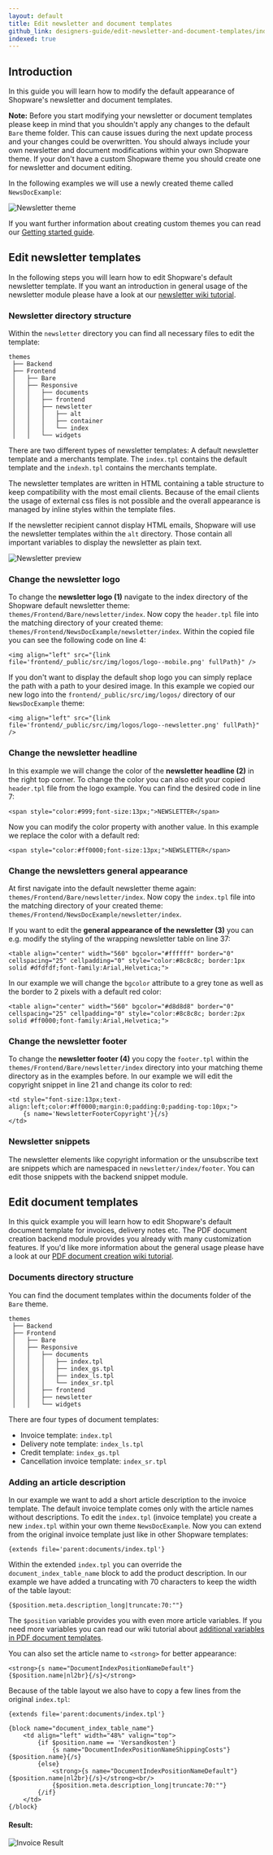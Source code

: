 ```yaml
---
layout: default
title: Edit newsletter and document templates
github_link: designers-guide/edit-newsletter-and-document-templates/index.md
indexed: true
---
```


<div class="toc-list"></div>

## Introduction

In this guide you will learn how to modify the default appearance of Shopware's newsletter and document templates.

<div class="alert alert-warning">
<strong>Note:</strong> Before you start modifying your newsletter or document templates please keep in mind that you shouldn't apply any changes to the default <code>Bare</code> theme folder. This can cause issues during the next update process and your changes could be overwritten. You should always include your own newsletter and document modifications within your own Shopware theme. If your don't have a custom Shopware theme you should create one for newsletter and document editing.
</div>

In the following examples we will use a newly created theme called `NewsDocExample`:

 ![Newsletter theme](img-example-theme.jpg)

 If you want further information about creating custom themes you can read our [Getting started guide](../getting-started/).

## Edit newsletter templates

In the following steps you will learn how to edit Shopware's default newsletter template. If you want an introduction in  general usage of the newsletter module please have a look at our [newsletter wiki tutorial](http://wiki.shopware.com/Newsletter_detail_933.html).

### Newsletter directory structure
Within the `newsletter` directory you can find all necessary files to edit the template:

```
themes
 ├── Backend
 ├── Frontend
 │   ├── Bare
 │   ├── Responsive
 │   │   ├── documents
 │   │   ├── frontend
 │   │   ├── newsletter
 │   │   │   ├── alt
 │   │   │   ├── container
 │   │   │   └── index
 │   │   └── widgets
```

There are two different types of newsletter templates: A default newsletter template and a merchants template. The `index.tpl` contains the default template and the `indexh.tpl` contains the merchants template.

The newsletter templates are written in HTML containing a table structure to keep compatibility with the most email clients. Because of the email clients the usage of external css files is not possible and the overall appearance is managed by inline styles within the template files.

If the newsletter recipient cannot display HTML emails, Shopware will use the newsletter templates within the `alt` directory. Those contain all important variables to display the newsletter as plain text.

![Newsletter preview](img-newsletter-preview.jpg)

### Change the newsletter logo

To change the **newsletter logo (1)** navigate to the index directory of the Shopware default newsletter theme: `themes/Frontend/Bare/newsletter/index`. Now copy the `header.tpl` file into the matching directory of your created theme: `themes/Frontend/NewsDocExample/newsletter/index`. Within the copied file you can see the following code on line 4:

```
<img align="left" src="{link file='frontend/_public/src/img/logos/logo--mobile.png' fullPath}" />
```

If you don't want to display the default shop logo you can simply replace the path with a path to your desired image. In this example we copied our new logo into the `frontend/_public/src/img/logos/` directory of our `NewsDocExample` theme:

```
<img align="left" src="{link file='frontend/_public/src/img/logos/logo--newsletter.png' fullPath}" />
```

### Change the newsletter headline

In this example we will change the color of the **newsletter headline (2)** in the right top corner. To change the color you can also edit your copied `header.tpl` file from the logo example. You can find the desired code in line 7:

```
<span style="color:#999;font-size:13px;">NEWSLETTER</span>
```

Now you can modify the color property with another value. In this example we replace the color with a default red:

```
<span style="color:#ff0000;font-size:13px;">NEWSLETTER</span>
```

### Change the newsletters general appearance

At first navigate into the default newsletter theme again: `themes/Frontend/Bare/newsletter/index`. Now copy the `index.tpl` file into the matching directory of your created theme: `themes/Frontend/NewsDocExample/newsletter/index`.

If you want to edit the **general appearance of the newsletter (3)** you can e.g. modify the styling of the wrapping newsletter table on line 37:

```
<table align="center" width="560" bgcolor="#ffffff" border="0" cellspacing="25" cellpadding="0" style="color:#8c8c8c; border:1px solid #dfdfdf;font-family:Arial,Helvetica;">
```

In our example we will change the `bgcolor` attribute to a grey tone as well as the border to 2 pixels with a default red color:

```
<table align="center" width="560" bgcolor="#d8d8d8" border="0" cellspacing="25" cellpadding="0" style="color:#8c8c8c; border:2px solid #ff0000;font-family:Arial,Helvetica;">
```

### Change the newsletter footer

To change the **newsletter footer (4)** you copy the `footer.tpl` within the `themes/Frontend/Bare/newsletter/index` directory into your matching theme directory as in the examples before. In our example we will edit the copyright snippet in line 21 and change its color to red:

```
<td style="font-size:13px;text-align:left;color:#ff0000;margin:0;padding:0;padding-top:10px;">
	{s name='NewsletterFooterCopyright'}{/s}
</td>
```

### Newsletter snippets

The newsletter elements like copyright information or the unsubscribe text are snippets which are namespaced in `newsletter/index/footer`. You can edit those snippets with the backend snippet module.

## Edit document templates

In this quick example you will learn how to edit Shopware's default document template for invoices, delivery notes etc. The PDF document creation backend module provides you already with many customization features. If you'd like more information about the general usage please have a look at our [PDF document creation wiki tutorial](http://wiki.shopware.com/PDF-Belegerstellung_detail_1086.html).

### Documents directory structure

You can find the document templates within the documents folder of the `Bare` theme.

```
themes
 ├── Backend
 ├── Frontend
 │   ├── Bare
 │   ├── Responsive
 │   │   ├── documents
 │   │   │   ├── index.tpl
 │   │   │   ├── index_gs.tpl
 │   │   │   ├── index_ls.tpl
 │   │   │   └── index_sr.tpl
 │   │   ├── frontend
 │   │   ├── newsletter
 │   │   └── widgets
```

There are four types of document templates:

-   Invoice template: `index.tpl`
-   Delivery note template: `index_ls.tpl`
-   Credit template: `index_gs.tpl`
-   Cancellation invoice template: `index_sr.tpl`

### Adding an article description

In our example we want to add a short article description to the invoice template. The default invoice template comes only with the article names without descriptions. To edit the `index.tpl` (invoice template) you create a new `index.tpl` within your own theme `NewsDocExample`. Now you can extend from the original invoice template just like in other Shopware templates:

```
{extends file='parent:documents/index.tpl'}
```
Within the extended `index.tpl` you can override the `document_index_table_name` block to add the product description. In our example we have added a truncating with 70 characters to keep the width of the table layout:

```
{$position.meta.description_long|truncate:70:""}
```
The `$position` variable provides you with even more article variables. If you need more variables you can read our wiki tutorial about [additional variables in PDF document templates](http://wiki.shopware.com/pdf-Belegerstellung-Zus%C3%A4tzliche-Variablen_detail_1220.html).

You can also set the article name to `<strong>` for better appearance:
```
<strong>{s name="DocumentIndexPositionNameDefault"}{$position.name|nl2br}{/s}</strong>
```

Because of the table layout we also have to copy a few lines from the original `index.tpl`:

```
{extends file='parent:documents/index.tpl'}

{block name="document_index_table_name"}
	<td align="left" width="48%" valign="top">
		{if $position.name == 'Versandkosten'}
			{s name="DocumentIndexPositionNameShippingCosts"}{$position.name}{/s}
		{else}
			<strong>{s name="DocumentIndexPositionNameDefault"}{$position.name|nl2br}{/s}</strong><br/>
			{$position.meta.description_long|truncate:70:""}
		{/if}
	</td>
{/block}
```

#### Result:
![Invoice Result](img-invoice-result.jpg)
